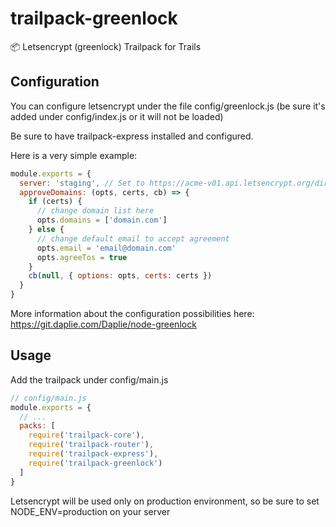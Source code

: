 # trailpack-greenlock
:package: Letsencrypt (greenlock) Trailpack for Trails

## Configuration
You can configure letsencrypt under the file config/greenlock.js (be sure it's added under config/index.js or it will not be loaded)

Be sure to have trailpack-express installed and configured.

Here is a very simple example:

```js
module.exports = {
  server: 'staging', // Set to https://acme-v01.api.letsencrypt.org/directory in production
  approveDomains: (opts, certs, cb) => {
    if (certs) {
      // change domain list here
      opts.domains = ['domain.com']
    } else {
      // change default email to accept agreement
      opts.email = 'email@domain.com'
      opts.agreeTos = true
    }
    cb(null, { options: opts, certs: certs })
  }
}
```

More information about the configuration possibilities here: https://git.daplie.com/Daplie/node-greenlock

## Usage
Add the trailpack under config/main.js

```js
// config/main.js
module.exports = {
  // ...
  packs: [
    require('trailpack-core'),
    require('trailpack-router'),
    require('trailpack-express'),
    require('trailpack-greenlock')
  ]
}
```

Letsencrypt will be used only on production environment, so be sure to set NODE_ENV=production on your server 